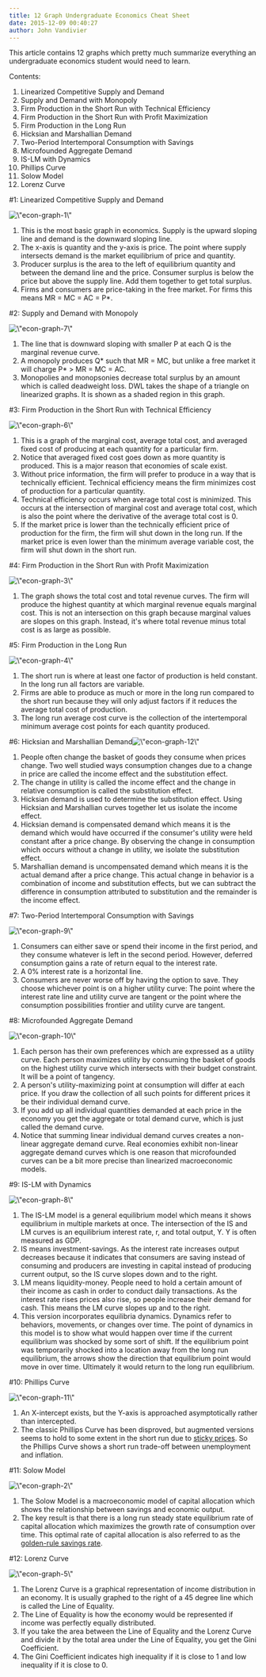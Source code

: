 ```yaml
---
title: 12 Graph Undergraduate Economics Cheat Sheet
date: 2015-12-09 00:40:27
author: John Vandivier
---
```




This article contains 12 graphs which pretty much summarize everything an undergraduate economics student would need to learn.

Contents:
<ol>
	<li>Linearized Competitive Supply and Demand</li>
	<li>Supply and Demand with Monopoly</li>
	<li>Firm Production in the Short Run with Technical Efficiency</li>
	<li>Firm Production in the Short Run with Profit Maximization</li>
	<li>Firm Production in the Long Run</li>
	<li>Hicksian and Marshallian Demand</li>
	<li>Two-Period Intertemporal Consumption with Savings</li>
	<li>Microfounded Aggregate Demand</li>
	<li>IS-LM with Dynamics</li>
	<li>Phillips Curve</li>
	<li>Solow Model</li>
	<li>Lorenz Curve</li>
</ol>
<p style=\"text-align: center;\">#1: Linearized Competitive Supply and Demand</p>
<p style=\"text-align: center;\"><img class=\"aligncenter wp-image-5328\" src=\"http://www.afterecon.com/wp-content/uploads/2015/12/econ-graph-1-300x196.png\" alt=\"econ-graph-1\" width=\"400\" height=\"262\" /></p>

<ol>
	<li>This is the most basic graph in economics. Supply is the upward sloping line and demand is the downward sloping line.</li>
	<li>The x-axis is quantity and the y-axis is price. The point where supply intersects demand is the market equilibrium of price and quantity.</li>
	<li>Producer surplus is the area to the left of equilibrium quantity and between the demand line and the price. Consumer surplus is below the price but above the supply line. Add them together to get total surplus.</li>
	<li>Firms and consumers are price-taking in the free market. For firms this means MR = MC = AC = P*.</li>
</ol>
<p style=\"text-align: center;\">#2: Supply and Demand with Monopoly</p>
<p style=\"text-align: center;\"><img class=\"aligncenter wp-image-5329\" src=\"http://www.afterecon.com/wp-content/uploads/2015/12/econ-graph-7-300x196.png\" alt=\"econ-graph-7\" width=\"400\" height=\"262\" /></p>

<ol>
	<li>The line that is downward sloping with smaller P at each Q is the marginal revenue curve.</li>
	<li>A monopoly produces Q* such that MR = MC, but unlike a free market it will charge P* &gt; MR = MC = AC.</li>
	<li>Monopolies and monopsonies decrease total surplus by an amount which is called deadweight loss. DWL takes the shape of a triangle on linearized graphs. It is shown as a shaded region in this graph.</li>
</ol>
<p style=\"text-align: center;\">#3: Firm Production in the Short Run with Technical Efficiency</p>
<p style=\"text-align: center;\"><img class=\"aligncenter wp-image-5339\" src=\"http://www.afterecon.com/wp-content/uploads/2015/12/econ-graph-6-300x196.png\" alt=\"econ-graph-6\" width=\"400\" height=\"262\" /></p>

<ol>
	<li>This is a graph of the marginal cost, average total cost, and averaged fixed cost of producing at each quantity for a particular firm.</li>
	<li>Notice that averaged fixed cost goes down as more quantity is produced. This is a major reason that economies of scale exist.</li>
	<li>Without price information, the firm will prefer to produce in a way that is technically efficient. Technical efficiency means the firm minimizes cost of production for a particular quantity.</li>
	<li>Technical efficiency occurs when average total cost is minimized. This occurs at the intersection of marginal cost and average total cost, which is also the point where the derivative of the average total cost is 0.</li>
	<li>If the market price is lower than the technically efficient price of production for the firm, the firm will shut down in the long run. If the market price is even lower than the minimum average variable cost, the firm will shut down in the short run.</li>
</ol>
<p style=\"text-align: center;\">#4: Firm Production in the Short Run with Profit Maximization</p>
<p style=\"text-align: center;\"><img class=\"aligncenter wp-image-5336\" src=\"http://www.afterecon.com/wp-content/uploads/2015/12/econ-graph-3-300x196.png\" alt=\"econ-graph-3\" width=\"400\" height=\"262\" /></p>

<ol>
	<li style=\"text-align: left;\">The graph shows the total cost and total revenue curves. The firm will produce the highest quantity at which marginal revenue equals marginal cost. This is not an intersection on this graph because marginal values are slopes on this graph. Instead, it's where total revenue minus total cost is as large as possible.</li>
</ol>
<p style=\"text-align: center;\">#5: Firm Production in the Long Run</p>
<p style=\"text-align: center;\"><img class=\"aligncenter wp-image-5337\" src=\"http://www.afterecon.com/wp-content/uploads/2015/12/econ-graph-4-300x196.png\" alt=\"econ-graph-4\" width=\"400\" height=\"262\" /></p>

<ol>
	<li style=\"text-align: left;\">The short run is where at least one factor of production is held constant. In the long run all factors are variable.</li>
	<li style=\"text-align: left;\">Firms are able to produce as much or more in the long run compared to the short run because they will only adjust factors if it reduces the average total cost of production.</li>
	<li style=\"text-align: left;\">The long run average cost curve is the collection of the intertemporal minimum average cost points for each quantity produced.</li>
</ol>
<p style=\"text-align: center;\">#6: Hicksian and Marshallian Demand<img class=\"aligncenter wp-image-5334\" src=\"http://www.afterecon.com/wp-content/uploads/2015/12/econ-graph-12-300x196.png\" alt=\"econ-graph-12\" width=\"400\" height=\"262\" /></p>

<ol>
	<li style=\"text-align: left;\">People often change the basket of goods they consume when prices change. Two well studied ways consumption changes due to a change in price are called the income effect and the substitution effect.</li>
	<li style=\"text-align: left;\">The change in utility is called the income effect and the change in relative consumption is called the substitution effect.</li>
	<li style=\"text-align: left;\">Hicksian demand is used to determine the substitution effect. Using Hicksian and Marshallian curves together let us isolate the income effect.</li>
	<li style=\"text-align: left;\">Hicksian demand is compensated demand which means it is the demand which would have occurred if the consumer's utility were held constant after a price change. By observing the change in consumption which occurs without a change in utility, we isolate the substitution effect.</li>
	<li style=\"text-align: left;\">Marshallian demand is uncompensated demand which means it is the actual demand after a price change. This actual change in behavior is a combination of income and substitution effects, but we can subtract the difference in consumption attributed to substitution and the remainder is the income effect.</li>
</ol>
<p style=\"text-align: center;\">#7: Two-Period Intertemporal Consumption with Savings</p>
<p style=\"text-align: center;\"><img class=\"aligncenter wp-image-5331\" src=\"http://www.afterecon.com/wp-content/uploads/2015/12/econ-graph-9-300x196.png\" alt=\"econ-graph-9\" width=\"400\" height=\"262\" /></p>

<ol>
	<li>Consumers can either save or spend their income in the first period, and they consume whatever is left in the second period. However, deferred consumption gains a rate of return equal to the interest rate.</li>
	<li>A 0% interest rate is a horizontal line.</li>
	<li>Consumers are never worse off by having the option to save. They choose whichever point is on a higher utility curve: The point where the interest rate line and utility curve are tangent or the point where the consumption possibilities frontier and utility curve are tangent.</li>
</ol>
<p style=\"text-align: center;\">#8: Microfounded Aggregate Demand</p>
<p style=\"text-align: center;\"><img class=\"aligncenter wp-image-5332\" src=\"http://www.afterecon.com/wp-content/uploads/2015/12/econ-graph-10-300x196.png\" alt=\"econ-graph-10\" width=\"400\" height=\"262\" /></p>

<ol>
	<li>Each person has their own preferences which are expressed as a utility curve. Each person maximizes utility by consuming the basket of goods on the highest utility curve which intersects with their budget constraint. It will be a point of tangency.</li>
	<li>A person's utility-maximizing point at consumption will differ at each price. If you draw the collection of all such points for different prices it be their individual demand curve.</li>
	<li>If you add up all individual quantities demanded at each price in the economy you get the aggregate or total demand curve, which is just called the demand curve.</li>
	<li>Notice that summing linear individual demand curves creates a non-linear aggregate demand curve. Real economies exhibit non-linear aggregate demand curves which is one reason that microfounded curves can be a bit more precise than linearized macroeconomic models.</li>
</ol>
<p style=\"text-align: center;\">#9: IS-LM with Dynamics</p>
<p style=\"text-align: center;\"><img class=\"aligncenter wp-image-5330\" src=\"http://www.afterecon.com/wp-content/uploads/2015/12/econ-graph-8-300x196.png\" alt=\"econ-graph-8\" width=\"400\" height=\"262\" /></p>

<ol>
	<li style=\"text-align: left;\">The IS-LM model is a general equilibrium model which means it shows equilibrium in multiple markets at once. The intersection of the IS and LM curves is an equilibrium interest rate, r, and total output, Y. Y is often measured as GDP.</li>
	<li style=\"text-align: left;\">IS means investment-savings. As the interest rate increases output decreases because it indicates that consumers are saving instead of consuming and producers are investing in capital instead of producing current output, so the IS curve slopes down and to the right.</li>
	<li style=\"text-align: left;\">LM means liquidity-money. People need to hold a certain amount of their income as cash in order to conduct daily transactions. As the interest rate rises prices also rise, so people increase their demand for cash. This means the LM curve slopes up and to the right.</li>
	<li style=\"text-align: left;\">This version incorporates equilibria dynamics. Dynamics refer to behaviors, movements, or changes over time. The point of dynamics in this model is to show what would happen over time if the current equilibrium was shocked by some sort of shift. If the equilibrium point was temporarily shocked into a location away from the long run equilibrium, the arrows show the direction that equilibrium point would move in over time. Ultimately it would return to the long run equilibrium.</li>
</ol>
<p style=\"text-align: center;\">#10: Phillips Curve</p>
<p style=\"text-align: center;\"><img class=\"aligncenter wp-image-5333\" src=\"http://www.afterecon.com/wp-content/uploads/2015/12/econ-graph-11-300x196.png\" alt=\"econ-graph-11\" width=\"400\" height=\"262\" /></p>

<ol>
	<li style=\"text-align: left;\">An X-intercept exists, but the Y-axis is approached asymptotically rather than intercepted.</li>
	<li style=\"text-align: left;\">The classic Phillips Curve has been disproved, but augmented versions seems to hold to some extent in the short run due to <a href=\"https://en.wikipedia.org/wiki/Nominal_rigidity\">sticky prices</a>. So the Phillips Curve shows a short run trade-off between unemployment and inflation.</li>
</ol>
<p style=\"text-align: center;\">#11: Solow Model</p>
<p style=\"text-align: center;\"><img class=\"aligncenter wp-image-5335\" src=\"http://www.afterecon.com/wp-content/uploads/2015/12/econ-graph-2-300x196.png\" alt=\"econ-graph-2\" width=\"400\" height=\"262\" /></p>

<ol>
	<li style=\"text-align: left;\">The Solow Model is a macroeconomic model of capital allocation which shows the relationship between savings and economic output.</li>
	<li style=\"text-align: left;\">The key result is that there is a long run steady state equilibrium rate of capital allocation which maximizes the growth rate of consumption over time. This optimal rate of capital allocation is also referred to as the <a href=\"https://en.wikipedia.org/wiki/Golden_Rule_savings_rate\">golden-rule savings rate</a>.</li>
</ol>
<p style=\"text-align: center;\">#12: Lorenz Curve</p>
<p style=\"text-align: center;\"><img class=\"aligncenter wp-image-5338\" src=\"http://www.afterecon.com/wp-content/uploads/2015/12/econ-graph-5-300x269.png\" alt=\"econ-graph-5\" width=\"400\" height=\"359\" /></p>

<ol>
	<li>The Lorenz Curve is a graphical representation of income distribution in an economy. It is usually graphed to the right of a 45 degree line which is called the Line of Equality.</li>
	<li>The Line of Equality is how the economy would be represented if income was perfectly equally distributed.</li>
	<li>If you take the area between the Line of Equality and the Lorenz Curve and divide it by the total area under the Line of Equality, you get the Gini Coefficient.</li>
	<li>The Gini Coefficient indicates high inequality if it is close to 1 and low inequality if it is close to 0.</li>
</ol>
&nbsp;